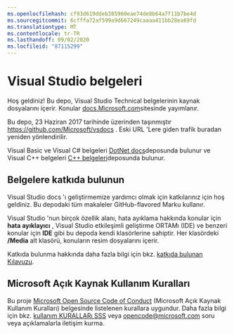 ```yaml
---
ms.openlocfilehash: cf93d619ddeb385960eae74de8b64a7f11b7be4d
ms.sourcegitcommit: 6cfffa72af599a9d667249caaaa411bb28ea69fd
ms.translationtype: MT
ms.contentlocale: tr-TR
ms.lasthandoff: 09/02/2020
ms.locfileid: "87115299"
---
```

# <a name="visual-studio-documentation"></a>Visual Studio belgeleri

Hoş geldiniz! Bu depo, Visual Studio Technical belgelerinin kaynak dosyalarını içerir. Konular [docs.Microsoft.com](https://docs.microsoft.com/visualstudio)sitesinde yayımlanır.

Bu depo, 23 Haziran 2017 tarihinde üzerinden taşınmıştır https://github.com/Microsoft/vsdocs . Eski URL 'Lere giden trafik buradan yeniden yönlendirilir.

Visual Basic ve Visual C# belgeleri [DotNet docs](https://github.com/dotnet/docs/tree/master/docs)deposunda bulunur ve Visual C++ belgeleri [C++ belgeleri](https://github.com/MicrosoftDocs/cpp-docs)deposunda bulunur.

## <a name="contribute-to-the-documentation"></a>Belgelere katkıda bulunun

Visual Studio docs 'ı geliştirmemize yardımcı olmak için katkılarınız için hoş geldiniz. Bu depodaki tüm makaleler GitHub-flavored Marku kullanır.

Visual Studio 'nun birçok özellik alanı, hata ayıklama hakkında konular için **hata ayıklayıcı** , Visual Studio etkileşimli geliştirme ORTAMı (IDE) ve benzeri konular için **IDE** gibi bu depoda kendi klasörlerine sahiptir. Her klasördeki **/Media** alt klasörü, konuların resim dosyalarını içerir.

Katkıda bulunma hakkında daha fazla bilgi için bkz. [katkıda bulunan Kılavuzu](CONTRIBUTING.md).

## <a name="microsoft-open-source-code-of-conduct"></a>Microsoft Açık Kaynak Kullanım Kuralları

Bu proje [Microsoft Open Source Code of Conduct](https://opensource.microsoft.com/codeofconduct/) (Microsoft Açık Kaynak Kullanım Kuralları) belgesinde listelenen kurallara uygundur. Daha fazla bilgi için bkz. [kullanım KURALLARı SSS](https://opensource.microsoft.com/codeofconduct/faq/) veya [opencode@microsoft.com](mailto:opencode@microsoft.com) soru veya açıklamalarla iletişim kurma.

